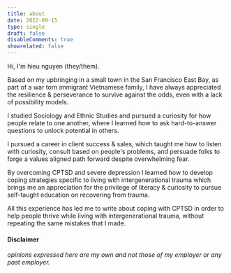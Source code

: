 ```yaml
---
title: about
date: 2022-09-15
type: single
draft: false
disableComments: true
showrelated: false
---
```


Hi, I'm hieu nguyen (they/them).

Based on my upbringing in a small town in the San Francisco East Bay, as part of a war torn immigrant Vietnamese family, I have always appreciated the resilience & perseverance to survive against the odds, even with a lack of possibility models.  
  
I studied Sociology and Ethnic Studies and pursued a curiosity for how people relate to one another, where I learned how to ask hard-to-answer questions to unlock potential in others.  
  
I pursued a career in client success & sales, which taught me how to listen with curiosity, consult based on people's problems, and persuade folks to forge a values aligned path forward despite overwhelming fear.  
  
By overcoming CPTSD and severe depression I learned how to develop coping strategies specific to living with intergenerational trauma which brings me an appreciation for the privilege of literacy & curiosity to pursue self-taught education on recovering from trauma.   
  
All this experience has led me to write about coping with CPTSD in order to help people thrive while living with intergenerational trauma, without repeating the same mistakes that I made.

#### Disclaimer
*opinions expressed here are my own and not those of my employer or any past employer.*
